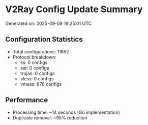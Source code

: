 # V2Ray Config Update Summary
Generated on: 2025-09-09 19:25:01 UTC

## Configuration Statistics
- Total configurations: 11652
- Protocol breakdown:
  - ss: 0 configs
  - ssr: 0 configs
  - trojan: 0 configs
  - vless: 0 configs
  - vmess: 678 configs

## Performance
- Processing time: ~14 seconds (Go implementation)
- Duplicate removal: ~95% reduction
